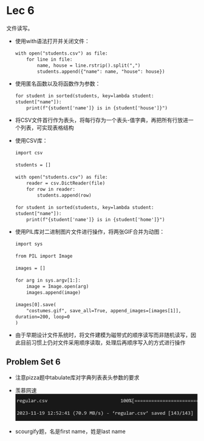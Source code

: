 # Lec 6

文件读写。

- 使用with语法打开并关闭文件：

    ```Py
    with open("students.csv") as file:
        for line in file:
            name, house = line.rstrip().split(",")
            students.append({"name": name, "house": house})
    ```

- 使用匿名函数以及将函数作为参数：

    ```Py
    for student in sorted(students, key=lambda student: student["name"]):
        print(f"{student['name']} is in {student['house']}")
    ```

- 将CSV文件首行作为表头，将每行存为一个表头-值字典，再把所有行放进一个列表，可实现表格结构

- 使用CSV库：

    ```Py
    import csv

    students = []

    with open("students.csv") as file:
        reader = csv.DictReader(file)
        for row in reader:
            students.append(row)

    for student in sorted(students, key=lambda student: student["name"]):
        print(f"{student['name']} is in {student['home']}")
    ```

- 使用PIL库对二进制图片文件进行操作，将两张GIF合并为动图：

    ```Py
    import sys

    from PIL import Image

    images = []

    for arg in sys.argv[1:]:
        image = Image.open(arg)
        images.append(image)

    images[0].save(
        "costumes.gif", save_all=True, append_images=[images[1]], duration=200, loop=0
    )
    ```

- 由于早期设计文件系统时，将文件建模为磁带式的顺序读写而非随机读写，因此目前习惯上仍对文件采用顺序读取，处理后再顺序写入的方式进行操作

## Problem Set 6

- 注意pizza题中tabulate库对字典列表表头参数的要求

- 羡慕网速
    ![网速](image.png)

- scourgify题，名是first name，姓是last name